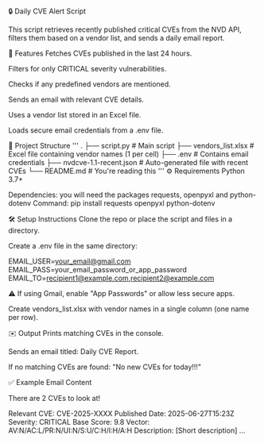﻿🔒 Daily CVE Alert Script

This script retrieves recently published critical CVEs from the NVD API, filters them based on a vendor list, and sends a daily email report.

📌 Features
Fetches CVEs published in the last 24 hours.

Filters for only CRITICAL severity vulnerabilities.

Checks if any predefined vendors are mentioned.

Sends an email with relevant CVE details.

Uses a vendor list stored in an Excel file.

Loads secure email credentials from a .env file.

📁 Project Structure
'''
.
├── script.py                # Main script
├── vendors_list.xlsx        # Excel file containing vendor names (1 per cell)
├── .env                     # Contains email credentials
├── nvdcve-1.1-recent.json   # Auto-generated file with recent CVEs
└── README.md                # You're reading this
'''
⚙️ Requirements
Python 3.7+

Dependencies: you will need the packages requests, openpyxl and python-dotenv
    Command: pip install requests openpyxl python-dotenv

🛠️ Setup Instructions
Clone the repo or place the script and files in a directory.

Create a .env file in the same directory:

EMAIL_USER=your_email@gmail.com
EMAIL_PASS=your_email_password_or_app_password
EMAIL_TO=recipient1@example.com,recipient2@example.com

⚠️ If using Gmail, enable "App Passwords" or allow less secure apps.

Create vendors_list.xlsx with vendor names in a single column (one name per row).

✉️ Output
Prints matching CVEs in the console.

Sends an email titled: Daily CVE Report.

If no matching CVEs are found: "No new CVEs for today!!!"

✅ Example Email Content

There are 2 CVEs to look at!

Relevant CVE: CVE-2025-XXXX
Published Date: 2025-06-27T15:23Z
Severity: CRITICAL
Base Score: 9.8
Vector: AV:N/AC:L/PR:N/UI:N/S:U/C:H/I:H/A:H
Description: [Short description]
...
